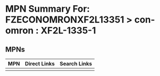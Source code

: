 



# MPN Summary For: FZECONOMRONXF2L13351 > con-omron : XF2L-1335-1

## MPNs
  

|MPN|Direct Links|Search Links|
| :--- | :--- | :--- |
||||
